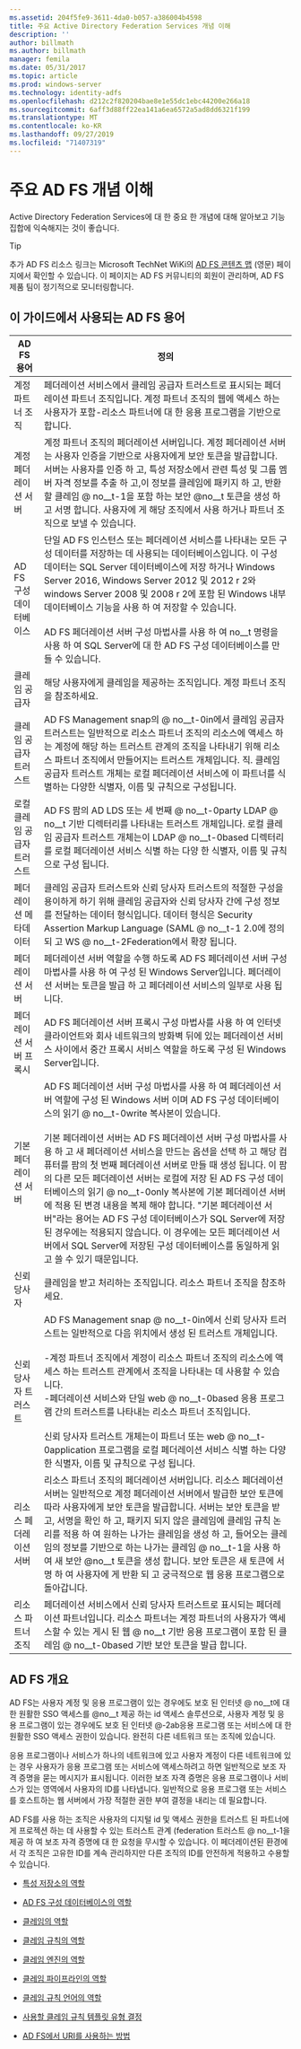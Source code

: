 ```yaml
---
ms.assetid: 204f5fe9-3611-4da0-b057-a386004b4598
title: 주요 Active Directory Federation Services 개념 이해
description: ''
author: billmath
ms.author: billmath
manager: femila
ms.date: 05/31/2017
ms.topic: article
ms.prod: windows-server
ms.technology: identity-adfs
ms.openlocfilehash: d212c2f820204bae8e1e55dc1ebc44200e266a18
ms.sourcegitcommit: 6aff3d88ff22ea141a6ea6572a5ad8dd6321f199
ms.translationtype: MT
ms.contentlocale: ko-KR
ms.lasthandoff: 09/27/2019
ms.locfileid: "71407319"
---
```

# <a name="understanding-key-ad-fs-concepts"></a>주요 AD FS 개념 이해
Active Directory Federation Services에 대 한 중요 한 개념에 대해 알아보고 기능 집합에 익숙해지는 것이 좋습니다.  
  
> [!TIP]  
> 추가 AD FS 리소스 링크는 Microsoft TechNet WiKi의 [AD FS 콘텐츠 맵](https://social.technet.microsoft.com/wiki/contents/articles/2735.aspx) (영문) 페이지에서 확인할 수 있습니다. 이 페이지는 AD FS 커뮤니티의 회원이 관리하며, AD FS 제품 팀이 정기적으로 모니터링합니다.  
  
## <a name="ad-fs-terminology-used-in-this-guide"></a>이 가이드에서 사용되는 AD FS 용어  
  
|AD FS 용어|정의|  
|--------------|--------------|  
|계정 파트너 조직|페더레이션 서비스에서 클레임 공급자 트러스트로 표시되는 페더레이션 파트너 조직입니다. 계정 파트너 조직의 웹에 액세스 하는 사용자가 포함\-리소스 파트너에 대 한 응용 프로그램을 기반으로 합니다.|  
|계정 페더레이션 서버|계정 파트너 조직의 페더레이션 서버입니다. 계정 페더레이션 서버는 사용자 인증을 기반으로 사용자에게 보안 토큰을 발급합니다. 서버는 사용자를 인증 하 고, 특성 저장소에서 관련 특성 및 그룹 멤버 자격 정보를 추출 하 고,이 정보를 클레임에 패키지 하 고, 반환할 클레임 @ no__t-1을 포함 하는 보안 @no__t 토큰을 생성 하 고 서명 합니다. 사용자에 게 해당 조직에서 사용 하거나 파트너 조직으로 보낼 수 있습니다.|  
|AD FS 구성 데이터베이스|단일 AD FS 인스턴스 또는 페더레이션 서비스를 나타내는 모든 구성 데이터를 저장하는 데 사용되는 데이터베이스입니다. 이 구성 데이터는 SQL Server 데이터베이스에 저장 하거나 Windows Server 2016, Windows Server 2012 및 2012 r 2와 windows Server 2008 및 2008 r 2에 포함 된 Windows 내부 데이터베이스 기능을 사용 하 여 저장할 수 있습니다. </br></br>AD FS 페더레이션 서버 구성 마법사를 사용 하 여 no__t 명령을 사용 하 여 SQL Server에 대 한 AD FS 구성 데이터베이스를 만들 수 있습니다.|  
|클레임 공급자|해당 사용자에게 클레임을 제공하는 조직입니다. 계정 파트너 조직을 참조하세요.|  
|클레임 공급자 트러스트|AD FS Management snap의 @ no__t-0in에서 클레임 공급자 트러스트는 일반적으로 리소스 파트너 조직의 리소스에 액세스 하는 계정에 해당 하는 트러스트 관계의 조직을 나타내기 위해 리소스 파트너 조직에서 만들어지는 트러스트 개체입니다. 직. 클레임 공급자 트러스트 개체는 로컬 페더레이션 서비스에 이 파트너를 식별하는 다양한 식별자, 이름 및 규칙으로 구성됩니다.|  
|로컬 클레임 공급자 트러스트|AD FS 팜의 AD LDS 또는 세 번째 @ no__t-0party LDAP @ no__t 기반 디렉터리를 나타내는 트러스트 개체입니다. 로컬 클레임 공급자 트러스트 개체는이 LDAP @ no__t-0based 디렉터리를 로컬 페더레이션 서비스 식별 하는 다양 한 식별자, 이름 및 규칙으로 구성 됩니다.|  
|페더레이션 메타데이터|클레임 공급자 트러스트와 신뢰 당사자 트러스트의 적절한 구성을 용이하게 하기 위해 클레임 공급자와 신뢰 당사자 간에 구성 정보를 전달하는 데이터 형식입니다. 데이터 형식은 Security Assertion Markup Language \(SAML @ no__t-1 2.0에 정의 되 고 WS @ no__t-2Federation에서 확장 됩니다.|  
|페더레이션 서버|페더레이션 서버 역할을 수행 하도록 AD FS 페더레이션 서버 구성 마법사를 사용 하 여 구성 된 Windows Server입니다. 페더레이션 서버는 토큰을 발급 하 고 페더레이션 서비스의 일부로 사용 됩니다.|  
|페더레이션 서버 프록시|AD FS 페더레이션 서버 프록시 구성 마법사를 사용 하 여 인터넷 클라이언트와 회사 네트워크의 방화벽 뒤에 있는 페더레이션 서비스 사이에서 중간 프록시 서비스 역할을 하도록 구성 된 Windows Server입니다.|  
|기본 페더레이션 서버|AD FS 페더레이션 서버 구성 마법사를 사용 하 여 페더레이션 서버 역할에 구성 된 Windows 서버 이며 AD FS 구성 데이터베이스의 읽기 @ no__t-0write 복사본이 있습니다. </br></br> 기본 페더레이션 서버는 AD FS 페더레이션 서버 구성 마법사를 사용 하 고 새 페더레이션 서비스을 만드는 옵션을 선택 하 고 해당 컴퓨터를 팜의 첫 번째 페더레이션 서버로 만들 때 생성 됩니다. 이 팜의 다른 모든 페더레이션 서버는 로컬에 저장 된 AD FS 구성 데이터베이스의 읽기 @ no__t-0only 복사본에 기본 페더레이션 서버에 적용 된 변경 내용을 복제 해야 합니다. "기본 페더레이션 서버"라는 용어는 AD FS 구성 데이터베이스가 SQL Server에 저장된 경우에는 적용되지 않습니다. 이 경우에는 모든 페더레이션 서버에서 SQL Server에 저장된 구성 데이터베이스를 동일하게 읽고 쓸 수 있기 때문입니다.|  
|신뢰 당사자|클레임을 받고 처리하는 조직입니다. 리소스 파트너 조직을 참조하세요.|  
|신뢰 당사자 트러스트|AD FS Management snap @ no__t-0in에서 신뢰 당사자 트러스트는 일반적으로 다음 위치에서 생성 된 트러스트 개체입니다.<br /><br />-계정 파트너 조직에서 계정이 리소스 파트너 조직의 리소스에 액세스 하는 트러스트 관계에서 조직을 나타내는 데 사용할 수 있습니다.<br />-페더레이션 서비스와 단일 web @ no__t-0based 응용 프로그램 간의 트러스트를 나타내는 리소스 파트너 조직입니다.<br /><br />신뢰 당사자 트러스트 개체는이 파트너 또는 web @ no__t-0application 프로그램을 로컬 페더레이션 서비스 식별 하는 다양 한 식별자, 이름 및 규칙으로 구성 됩니다.|  
|리소스 페더레이션 서버|리소스 파트너 조직의 페더레이션 서버입니다. 리소스 페더레이션 서버는 일반적으로 계정 페더레이션 서버에서 발급한 보안 토큰에 따라 사용자에게 보안 토큰을 발급합니다. 서버는 보안 토큰을 받고, 서명을 확인 하 고, 패키지 되지 않은 클레임에 클레임 규칙 논리를 적용 하 여 원하는 나가는 클레임을 생성 하 고, 들어오는 클레임의 정보를 기반으로 하는 나가는 클레임 @ no__t-1을 사용 하 여 새 보안 @no__t 토큰을 생성 합니다. 보안 토큰은 새 토큰에 서명 하 여 사용자에 게 반환 되 고 궁극적으로 웹 응용 프로그램으로 돌아갑니다.|  
|리소스 파트너 조직|페더레이션 서비스에서 신뢰 당사자 트러스트로 표시되는 페더레이션 파트너입니다. 리소스 파트너는 계정 파트너의 사용자가 액세스할 수 있는 게시 된 웹 @ no__t 기반 응용 프로그램이 포함 된 클레임 @ no__t-0based 기반 보안 토큰을 발급 합니다.|  
  
## <a name="overview-of-ad-fs"></a>AD FS 개요  
AD FS는 사용자 계정 및 응용 프로그램이 있는 경우에도 보호 된 인터넷 @ no__t에 대 한 원활한 SSO 액세스를 @no__t 제공 하는 id 액세스 솔루션으로, 사용자 계정 및 응용 프로그램이 있는 경우에도 보호 된 인터넷 @-2ab응용 프로그램 또는 서비스에 대 한 원활한 SSO 액세스 권한이 있습니다. 완전히 다른 네트워크 또는 조직에 있습니다.  
  
응용 프로그램이나 서비스가 하나의 네트워크에 있고 사용자 계정이 다른 네트워크에 있는 경우 사용자가 응용 프로그램 또는 서비스에 액세스하려고 하면 일반적으로 보조 자격 증명을 묻는 메시지가 표시됩니다. 이러한 보조 자격 증명은 응용 프로그램이나 서비스가 있는 영역에서 사용자의 ID를 나타냅니다. 일반적으로 응용 프로그램 또는 서비스를 호스트하는 웹 서버에서 가장 적절한 권한 부여 결정을 내리는 데 필요합니다.  
  
AD FS를 사용 하는 조직은 사용자의 디지털 id 및 액세스 권한을 트러스트 된 파트너에 게 프로젝션 하는 데 사용할 수 있는 트러스트 관계 \(federation 트러스트 @ no__t-1을 제공 하 여 보조 자격 증명에 대 한 요청을 무시할 수 있습니다. 이 페더레이션된 환경에서 각 조직은 고유한 ID를 계속 관리하지만 다른 조직의 ID를 안전하게 적용하고 수용할 수 있습니다.  
  
-   [특성 저장소의 역할](The-Role-of-Attribute-Stores.md)  
  
-   [AD FS 구성 데이터베이스의 역할](The-Role-of-the-AD-FS-Configuration-Database.md)  
  
-   [클레임의 역할](The-Role-of-Claims.md)  
  
-   [클레임 규칙의 역할](The-Role-of-Claim-Rules.md)  
  
-   [클레임 엔진의 역할](The-Role-of-the-Claims-Engine.md)  
  
-   [클레임 파이프라인의 역할](The-Role-of-the-Claims-Pipeline.md)  
  
-   [클레임 규칙 언어의 역할](The-Role-of-the-Claim-Rule-Language.md)  
  
-   [사용할 클레임 규칙 템플릿 유형 결정](Determine-the-Type-of-Claim-Rule-Template-to-Use.md)  
  
-   [AD FS에서 URI를 사용하는 방법](How-URIs-Are-Used-in-AD-FS.md)  
  

